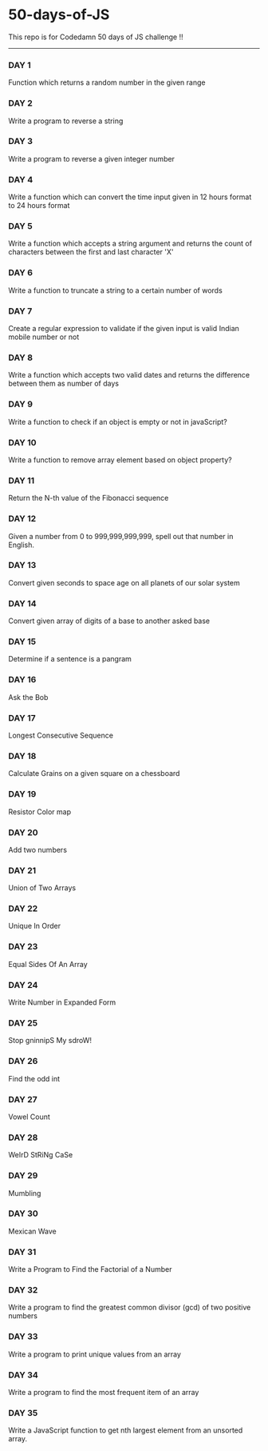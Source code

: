 # 50-days-of-JS

This repo is for Codedamn 50 days of JS challenge !!

---

### DAY 1
Function which returns a random number in the given range

### DAY 2
Write a program to reverse a string

### DAY 3
Write a program to reverse a given integer number

### DAY 4
Write a function which can convert the time input given in 12 hours format to 24 hours format

### DAY 5
Write a function which accepts a string argument and returns the count of characters between the first and last character 'X'

### DAY 6
Write a function to truncate a string to a certain number of words

### DAY 7
Create a regular expression to validate if the given input is valid Indian mobile number or not

### DAY 8
Write a function which accepts two valid dates and returns the difference between them as number of days

### DAY 9
Write a function to check if an object is empty or not in javaScript?

### DAY 10
Write a function to remove array element based on object property?

### DAY 11
Return the N-th value of the Fibonacci sequence

### DAY 12
Given a number from 0 to 999,999,999,999, spell out that number in English.

### DAY 13
Convert given seconds to space age on all planets of our solar system

### DAY 14
Convert given array of digits of a base to another asked base

### DAY 15
Determine if a sentence is a pangram

### DAY 16
Ask the Bob

### DAY 17
Longest Consecutive Sequence

### DAY 18
Calculate Grains on a given square on a chessboard

### DAY 19
Resistor Color map

### DAY 20
Add two numbers

### DAY 21
Union of Two Arrays

### DAY 22
Unique In Order

### DAY 23
Equal Sides Of An Array

### DAY 24
Write Number in Expanded Form

### DAY 25
Stop gninnipS My sdroW!

### DAY 26
Find the odd int

### DAY 27
Vowel Count

### DAY 28
WeIrD StRiNg CaSe

### DAY 29
Mumbling

### DAY 30
Mexican Wave

### DAY 31
Write a Program to Find the Factorial of a Number

### DAY 32
Write a program to find the greatest common divisor (gcd) of two positive numbers

### DAY 33
Write a program to print unique values from an array

### DAY 34
Write a program to find the most frequent item of an array

### DAY 35
Write a JavaScript function to get nth largest element from an unsorted array.